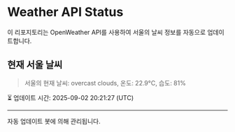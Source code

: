 
# Weather API Status

이 리포지토리는 OpenWeather API를 사용하여 서울의 날씨 정보를 자동으로 업데이트합니다.

## 현재 서울 날씨
> 서울의 현재 날씨: overcast clouds, 온도: 22.9°C, 습도: 81%

⏳ 업데이트 시간: 2025-09-02 20:21:27 (UTC)

---
자동 업데이트 봇에 의해 관리됩니다.
